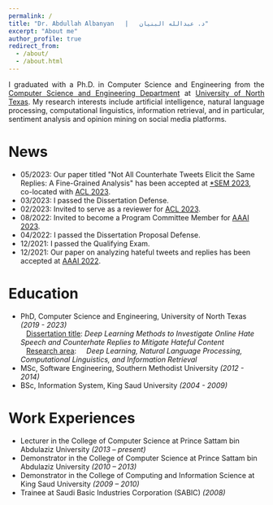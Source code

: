 ```yaml
---
permalink: /
title: "Dr. Abdullah Albanyan   |   د. عبدالله البنيان"
excerpt: "About me"
author_profile: true
redirect_from: 
  - /about/
  - /about.html
---
```


<p align="justify">
I graduated with a Ph.D. in Computer Science and Engineering from the <a href="https://computerscience.engineering.unt.edu/">Computer Science and Engineering Department</a> at <a href="https://www.unt.edu/">University of North Texas</a>. My research interests include artificial intelligence, natural language processing, computational linguistics, information retrieval, and in particular, sentiment analysis and opinion mining on social media platforms.

</p>


News 
======
- 05/2023: Our paper titled "Not All Counterhate Tweets Elicit the Same Replies: A Fine-Grained Analysis" has been accepted at [*SEM 2023](https://sites.google.com/view/starsem2023/home?authuser=0), co-located with [ACL 2023](https://2023.aclweb.org/).
- 03/2023: I passed the Dissertation Defense.
- 02/2023: Invited to serve as a reviewer for [ACL 2023](https://2023.aclweb.org/).
- 08/2022: Invited to become a Program Committee Member for [AAAI 2023](https://aaai.org/Conferences/AAAI-23/).
- 04/2022: I passed the Dissertation Proposal Defense.
- 12/2021: I passed the Qualifying Exam.
- 12/2021: Our paper on analyzing hateful tweets and replies has been accepted at [AAAI 2022](https://aaai.org/Conferences/AAAI-22/).

Education
======
- PhD, Computer Science and Engineering, University of North Texas _(2019 - 2023)_ <br />
&ensp; <ins>Dissertation title</ins>: _Deep Learning Methods to Investigate Online Hate Speech and Counterhate
Replies to Mitigate Hateful Content_ <br />
&ensp; <ins>Research area</ins>: &nbsp; &nbsp; _Deep Learning, Natural Language Processing, Computational Linguistics, and Information Retrieval_
- MSc, Software Engineering, Southern Methodist University _(2012 - 2014)_
- BSc, Information System, King Saud University _(2004 - 2009)_

Work Experiences
======

- Lecturer in the College of Computer Science at Prince Sattam bin Abdulaziz University _(2013 – present)_
- Demonstrator in the College of Computer Science at Prince Sattam bin Abdulaziz University _(2010 – 2013)_
- Demonstrator in the College of Computing and Information Science at King Saud University _(2009 – 2010)_
- Trainee at Saudi Basic Industries Corporation (SABIC) _(2008)_

